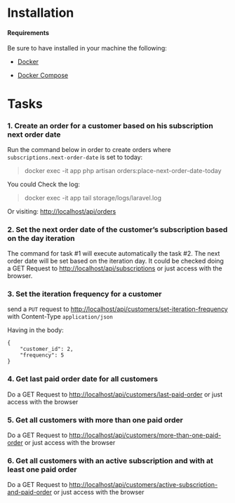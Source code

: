 # Installation

#### Requirements
Be sure to have installed in your machine the following:

* [Docker](https://docs.docker.com/install/)

* [Docker Compose](https://docs.docker.com/compose/install/)

# Tasks

### 1. Create an order for a customer based on his subscription next order date
Run the command below in order to create orders where `subscriptions.next-order-date` is set to today:
> docker exec -it app php artisan orders:place-next-order-date-today

You could Check the log:
> docker exec -it app tail storage/logs/laravel.log

Or visiting:
[http://localhost/api/orders](http://localhost/api/orders)

### 2. Set the next order date of the customer’s subscription based on the day iteration
The command for task #1 will execute automatically the task #2. The next order date will be set based on the iteration day. It could be checked doing a GET Request to [http://localhost/api/subscriptions](http://localhost/api/subscriptions) or just access with the browser.

### 3. Set the iteration frequency for a customer

send a `PUT` request to [http://localhost/api/customers/set-iteration-frequency](http://localhost/api/customers/set-iteration-frequency) with Content-Type `application/json`

Having in the body:
```
{
	"customer_id": 2,
	"frequency": 5
}
```

### 4. Get last paid order date for all customers

Do a GET Request to [http://localhost/api/customers/last-paid-order](http://localhost/api/customers/last-paid-order) or just access with the browser

### 5. Get all customers with more than one paid order

Do a GET Request to [http://localhost/api/customers/more-than-one-paid-order](http://localhost/api/customers/more-than-one-paid-order) or just access with the browser

### 6. Get all customers with an active subscription and with at least one paid order

Do a GET Request to [http://localhost/api/customers/active-subscription-and-paid-order](http://localhost/api/customers/active-subscription-and-paid-order) or just access with the browser
